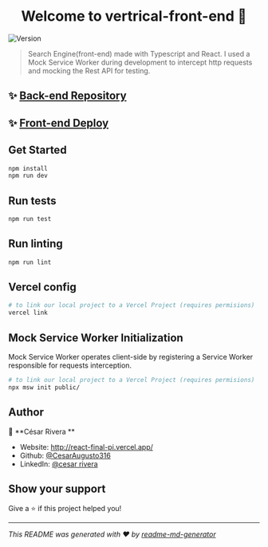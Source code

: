 <h1 align="center">Welcome to vertrical-front-end 👋</h1>
<p>
  <img alt="Version" src="https://img.shields.io/badge/version-1-blue.svg?cacheSeconds=2592000" />
</p>

> Search Engine(front-end) made with Typescript and React. I used a Mock Service Worker during development
> to intercept http requests and mocking the Rest API for testing.

## ✨ [Back-end Repository](https://github.com/CesarAugusto316/vertrical-backend)

## ✨ [Front-end Deploy](https://vertrical-engine-frontend.vercel.app/)

## Get Started

```sh
npm install
npm run dev
```

## Run tests

```sh
npm run test
```

## Run linting

```sh
npm run lint
```

## Vercel config

```sh
# to link our local project to a Vercel Project (requires permisions)
vercel link
```

## Mock Service Worker Initialization

Mock Service Worker operates client-side by registering a Service Worker responsible for requests interception.

```sh
# to link our local project to a Vercel Project (requires permisions)
npx msw init public/
```

## Author

👤 **César Rivera **

- Website: http://react-final-pi.vercel.app/
- Github: [@CesarAugusto316](https://github.com/CesarAugusto316)
- LinkedIn: [@cesar rivera](https://www.linkedin.com/in/c%C3%A9sar-rivera316/)

## Show your support

Give a ⭐️ if this project helped you!

---

_This README was generated with ❤️ by [readme-md-generator](https://github.com/kefranabg/readme-md-generator)_
